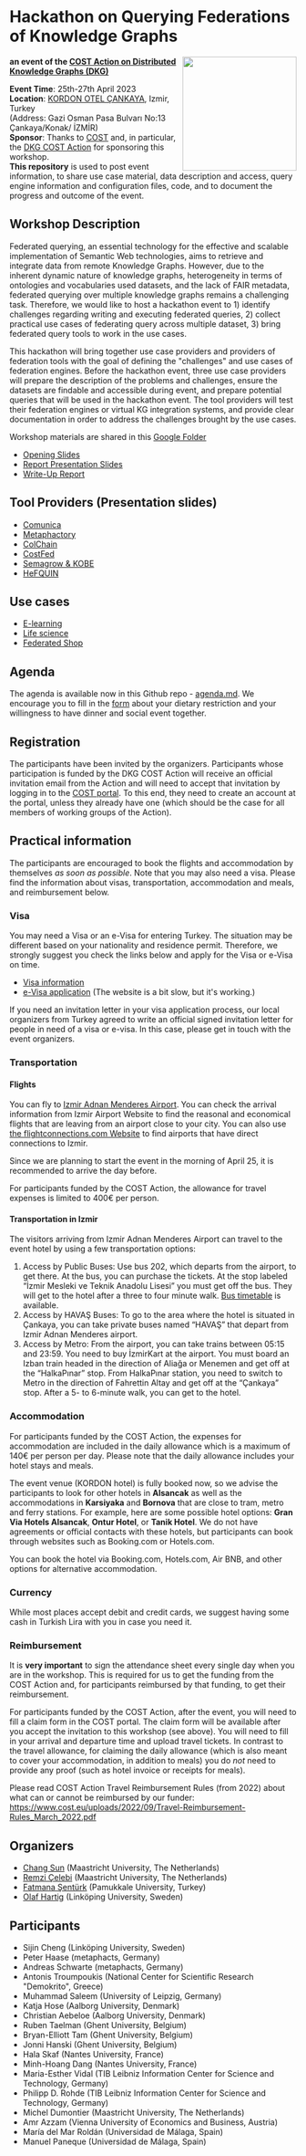 # Hackathon on Querying Federations of Knowledge Graphs
<img src="https://www.cost.eu/uploads/2022/03/COST_LOGO_rgb_highresolution-scaled.jpg" width="200" align="right">

**an event of the [COST Action on Distributed Knowledge Graphs (DKG)](https://cost-dkg.eu/)**


**Event Time**: 25th-27th April 2023 \
**Location**: [KORDON OTEL ÇANKAYA](https://www.kordonotel.com.tr/), Izmir, Turkey \
            (Address: Gazi Osman Pasa Bulvarı No:13 Çankaya/Konak/ İZMİR) \
**Sponsor**: Thanks to [COST](https://www.cost.eu/) and, in particular, the [DKG COST Action](https://cost-dkg.eu/) for sponsoring this workshop. \
**This repository** is used to post event information, to share use case material, data description and access, query engine information and configuration files, code, and to document the progress and outcome of the event. 


## Workshop Description ##
Federated querying, an essential technology for the effective and scalable implementation of Semantic Web technologies, aims to retrieve and integrate data from remote Knowledge Graphs. However, due to the inherent dynamic nature of knowledge graphs, heterogeneity in terms of ontologies and vocabularies used datasets, and the lack of FAIR metadata, federated querying over multiple knowledge graphs remains a challenging task. Therefore, we would like to host a hackathon event to 1) identify challenges regarding writing and executing federated queries, 2) collect practical use cases of federating query across multiple dataset, 3) bring federated query tools to work in the use cases.

This hackathon will bring together use case providers and providers of federation tools with the goal of defining the "challenges" and use cases of federation engines. Before the hackathon event, three use case providers will prepare the description of the problems and challenges, ensure the datasets are findable and accessible during event, and prepare potential queries that will be used in the hackathon event. The tool providers will test their federation engines or virtual KG integration systems, and provide clear documentation in order to address the challenges brought by the use cases.  

Workshop materials are shared in this [Google Folder](https://drive.google.com/drive/folders/1dg-S4ccPXXbf9fOFqKBfG7KeQ_4qVd8C?usp=share_link)
- [Opening Slides](https://docs.google.com/presentation/d/14MhRqXsPqvpLqOufMDV1kf4t27mNdoWUrGKseOANfG8/edit?usp=sharing)
- [Report Presentation Slides](https://docs.google.com/presentation/d/1fgDeUaH9dAioT-l2r8WlbRET4U3WwFOgn-a_DLqqJ9U/edit?usp=sharing)
- [Write-Up Report](https://docs.google.com/document/d/16PnsVsXLKnwm38LKy3XJ0bZc2keUjy6VCPlFROuxrZA/edit)

## Tool Providers (Presentation slides) ##
- [Comunica](https://www.rubensworks.net/raw/slides/2023/costdkg-fedhackathon/)
- [Metaphactory](https://drive.google.com/file/d/1b898tKX2L5l1LFqWRY9EiyYSIXzYHQLA/view?usp=share_link)
- [ColChain](http://aebeloe.com/files/cost_fedkg_colchain.pdf)
- [CostFed](https://www.slideshare.net/muhammad_saleem/costfed-costbased-query-optimization-for-sparql-endpoint-federation?from_action=save)
- [Semagrow & KOBE](https://drive.google.com/file/d/1zJvDhHmtB-MABgs8-wLBfaMdWyy39LRN/view?usp=share_link)
- [HeFQUIN](https://github.com/LiUSemWeb/HeFQUIN/)

## Use cases ##
- [E-learning](https://github.com/MaastrichtU-IDS/federatedQueryKG/blob/main/usecaseE-learning.md)
- [Life science](https://github.com/MaastrichtU-IDS/federatedQueryKG/blob/main/usecaseLifescience.md)
- [Federated Shop](https://github.com/MaastrichtU-IDS/federatedQueryKG/blob/main/usecaseFedShop.md)

## Agenda ##
The agenda is available now in this Github repo - [agenda.md](https://github.com/MaastrichtU-IDS/federatedQueryKG/blob/main/agenda.md). We encourage you to fill in the [form](https://forms.gle/ZWWJigFGYeZ3Nsfp7) about your dietary restriction and your willingness to have dinner and social event together.

## Registration ##
The participants have been invited by the organizers. Participants whose participation is funded by the DKG COST Action will receive an official invitation email from the Action and will need to accept that invitation by logging in to the [COST portal](http://e-services.cost.eu/). To this end, they need to create an account at the portal, unless they already have one (which should be the case for all members of working groups of the Action). 


## Practical information ##
The participants are encouraged to book the flights and accommodation by themselves *as soon as possible*. Note that you may also need a visa. Please find the information about visas, transportation, accommodation and meals, and reimbursement below. 


### Visa ###
You may need a Visa or an e-Visa for entering Turkey. The situation may be different based on your nationality and residence permit. Therefore, we strongly suggest you check the links below and apply for the Visa or e-Visa on time. 
- [Visa information](https://www.mfa.gov.tr/general-information-about-turkish-visas.en.mfa)
- [e-Visa application](https://www.evisa.gov.tr/en/) (The website is a bit slow, but it's working.)

If you need an invitation letter in your visa application process, our local organizers from Turkey agreed to write an official signed invitation letter for people in need of a visa or e-visa. In this case, please get in touch with the event organizers. 

### Transportation ###
#### Flights ####
You can fly to [Izmir Adnan Menderes Airport](https://adnanmenderesairport.com/en-EN/). You can check the arrival information from Izmir Airport Website to find the reasonal and economical flights that are leaving from an airport close to your city. You can also use [the flightconnections.com Website](https://www.flightconnections.com/flights-to-izmir-adb) to find airports that have direct connections to Izmir.

Since we are planning to start the event in the morning of April 25, it is recommended to arrive the day before.

For participants funded by the COST Action, the allowance for travel expenses is limited to 400€ per person.

#### Transportation in Izmir ####
The visitors arriving from Izmir Adnan Menderes Airport can travel to the event hotel by using a few transportation options:
1. Access by Public Buses: Use bus 202, which departs from the airport, to get there. At the bus, you can purchase the tickets. At the stop labeled “İzmir Mesleki ve Teknik Anadolu Lisesi” you must get off the bus. They will get to the hotel after a three to four minute walk. [Bus timetable](https://www.eshot.gov.tr/en/UlasimSaatleri/289) is available.
2. Access by HAVAŞ Buses: To go to the area where the hotel is situated in Çankaya, you can take private buses named “HAVAŞ” that depart from Izmir Adnan Menderes airport.
3. Access by Metro: From the airport, you can take trains between 05:15 and 23:59. You need to buy İzmirKart at the airport. You must board an Izban train headed in the direction of Aliağa or Menemen and get off at the “HalkaPınar” stop. From HalkaPınar station, you need to switch to Metro in the direction of Fahrettin Altay and get off at the “Çankaya” stop. After a 5- to 6-minute walk, you can get to the hotel.

### Accommodation ###
For participants funded by the COST Action, the expenses for accommodation are included in the daily allowance which is a maximum of 140€ per person per day. Please note that the daily allowance includes your hotel stays and meals. 

The event venue (KORDON hotel) is fully booked now, so we advise the participants to look for other hotels in **Alsancak** as well as the accommodations in **Karsiyaka** and **Bornova** that are close to  tram, metro and ferry stations. For example, here are some possible hotel options: **Gran Via Hotels Alsancak**, **Ontur Hotel**, or **Tanik Hotel**. We do not have agreements or official contacts with these hotels, but participants can book through websites such as Booking.com or Hotels.com.

You can book the hotel via Booking.com, Hotels.com, Air BNB, and other options for alternative accommodation.


### Currency ###
While most places accept debit and credit cards, we suggest having some cash in Turkish Lira with you in case you need it. 

### Reimbursement ###
It is **very important** to sign the attendance sheet every single day when you are in the workshop. This is required for us to get the funding from the COST Action and, for participants reimbursed by that funding, to get their reimbursement.

For participants funded by the COST Action, after the event, you will need to fill a claim form in the COST portal. The claim form will be available after you accept the invitation to this workshop (see above). You will need to fill in your arrival and departure time and upload travel tickets. In contrast to the travel allowance, for claiming the daily allowance (which is also meant to cover your accommodation, in addition to meals) you do *not* need to provide any proof (such as hotel invoice or receipts for meals).

Please read COST Action Travel Reimbursement Rules (from 2022) about what can or cannot be reimbursed by our funder: https://www.cost.eu/uploads/2022/09/Travel-Reimbursement-Rules_March_2022.pdf

## Organizers ##

* [Chang Sun](https://www.maastrichtuniversity.nl/chang.sun) (Maastricht University, The Netherlands)
* [Remzi Çelebi](https://www.maastrichtuniversity.nl/remzi.celebi) (Maastricht University, The Netherlands)
* [Fatmana Şentürk](https://www.pau.edu.tr/fatmanas/en) (Pamukkale University, Turkey)
* [Olaf Hartig](http://olafhartig.de/) (Linköping University, Sweden)

## Participants ##

* Sijin Cheng (Linköping University, Sweden)
* Peter Haase (metaphacts, Germany)
* Andreas Schwarte (metaphacts, Germany)
* Antonis Troumpoukis (National Center for Scientific Research "Demokrito", Greece)
* Muhammad Saleem (University of Leipzig, Germany)
* Katja Hose (Aalborg University, Denmark)
* Christian Aebeloe (Aalborg University, Denmark)
* Ruben Taelman (Ghent University, Belgium)
* Bryan-Elliott Tam (Ghent University, Belgium)
* Jonni Hanski (Ghent University, Belgium)
* Hala Skaf (Nantes University, France)
* Minh-Hoang Dang (Nantes University, France)
* Maria-Esther Vidal (TIB Leibniz Information Center for Science and Technology, Germany)
* Philipp D. Rohde (TIB Leibniz Information Center for Science and Technology, Germany)
* Michel Dumontier (Maastricht University, The Netherlands)
* Amr Azzam (Vienna University of Economics and Business, Austria)
* María del Mar Roldán (Universidad de Málaga, Spain)
* Manuel Paneque (Universidad de Málaga, Spain)
